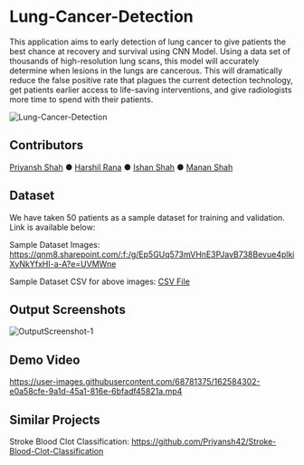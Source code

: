 # Lung-Cancer-Detection

This application aims to early detection of lung cancer to give patients the best chance at recovery and survival using CNN Model. Using a data set of thousands of high-resolution lung scans, this model will accurately determine when lesions in the lungs are cancerous. This will dramatically reduce the false positive rate that plagues the current detection technology, get patients earlier access to life-saving interventions, and give radiologists more time to spend with their patients.

![Lung-Cancer-Detection](https://user-images.githubusercontent.com/68781375/162584408-450580c0-3354-470b-a69c-180a19802fd4.jpg)

## Contributors

[Priyansh Shah](https://github.com/Priyansh42) ● [Harshil Rana](https://github.com/harshil311) ● [Ishan Shah](https://github.com/ishanshah1802) ● [Manan Shah](https://github.com/Manan2606)

## Dataset


We have taken 50 patients as a sample dataset for training and validation. Link is available below: 

Sample Dataset Images: https://qnm8.sharepoint.com/:f:/g/Ep5GUq573mVHnE3PJavB738Bevue4plkiXyNkYfxHI-a-A?e=UVMWne

Sample Dataset CSV for above images: [CSV File](https://github.com/Priyansh42/Lung-Cancer-Detection/blob/main/stage1_labels.csv)

## Output Screenshots

![OutputScreenshot-1](https://user-images.githubusercontent.com/68781375/162584315-359fba81-6827-437f-ab54-b8dee534f1d8.JPG)

## Demo Video

https://user-images.githubusercontent.com/68781375/162584302-e0a58cfe-9a1d-45a1-816e-6bfadf45821a.mp4

## Similar Projects

Stroke Blood Clot Classification: https://github.com/Priyansh42/Stroke-Blood-Clot-Classification
